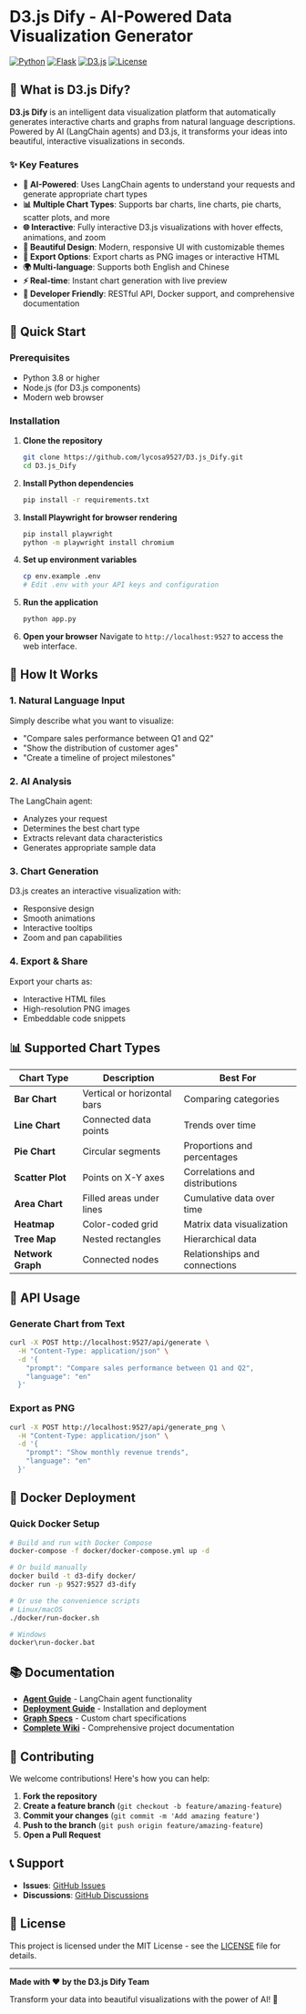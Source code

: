 # D3.js Dify - AI-Powered Data Visualization Generator

[![Python](https://img.shields.io/badge/Python-3.8+-blue.svg)](https://www.python.org/downloads/)
[![Flask](https://img.shields.io/badge/Flask-2.0+-green.svg)](https://flask.palletsprojects.com/)
[![D3.js](https://img.shields.io/badge/D3.js-7.0+-orange.svg)](https://d3js.org/)
[![License](https://img.shields.io/badge/License-MIT-yellow.svg)](LICENSE)

## 🎯 What is D3.js Dify?

**D3.js Dify** is an intelligent data visualization platform that automatically generates interactive charts and graphs from natural language descriptions. Powered by AI (LangChain agents) and D3.js, it transforms your ideas into beautiful, interactive visualizations in seconds.

### ✨ Key Features

- **🤖 AI-Powered**: Uses LangChain agents to understand your requests and generate appropriate chart types
- **📊 Multiple Chart Types**: Supports bar charts, line charts, pie charts, scatter plots, and more
- **🌐 Interactive**: Fully interactive D3.js visualizations with hover effects, animations, and zoom
- **🎨 Beautiful Design**: Modern, responsive UI with customizable themes
- **📱 Export Options**: Export charts as PNG images or interactive HTML
- **🌍 Multi-language**: Supports both English and Chinese
- **⚡ Real-time**: Instant chart generation with live preview
- **🔧 Developer Friendly**: RESTful API, Docker support, and comprehensive documentation

## 🚀 Quick Start

### Prerequisites

- Python 3.8 or higher
- Node.js (for D3.js components)
- Modern web browser

### Installation

1. **Clone the repository**
   ```bash
   git clone https://github.com/lycosa9527/D3.js_Dify.git
   cd D3.js_Dify
   ```

2. **Install Python dependencies**
   ```bash
   pip install -r requirements.txt
   ```

3. **Install Playwright for browser rendering**
   ```bash
   pip install playwright
   python -m playwright install chromium
   ```

4. **Set up environment variables**
   ```bash
   cp env.example .env
   # Edit .env with your API keys and configuration
   ```

5. **Run the application**
   ```bash
   python app.py
   ```

6. **Open your browser**
   Navigate to `http://localhost:9527` to access the web interface.

## 🎨 How It Works

### 1. Natural Language Input
Simply describe what you want to visualize:
- "Compare sales performance between Q1 and Q2"
- "Show the distribution of customer ages"
- "Create a timeline of project milestones"

### 2. AI Analysis
The LangChain agent:
- Analyzes your request
- Determines the best chart type
- Extracts relevant data characteristics
- Generates appropriate sample data

### 3. Chart Generation
D3.js creates an interactive visualization with:
- Responsive design
- Smooth animations
- Interactive tooltips
- Zoom and pan capabilities

### 4. Export & Share
Export your charts as:
- Interactive HTML files
- High-resolution PNG images
- Embeddable code snippets

## 📊 Supported Chart Types

| Chart Type | Description | Best For |
|------------|-------------|----------|
| **Bar Chart** | Vertical or horizontal bars | Comparing categories |
| **Line Chart** | Connected data points | Trends over time |
| **Pie Chart** | Circular segments | Proportions and percentages |
| **Scatter Plot** | Points on X-Y axes | Correlations and distributions |
| **Area Chart** | Filled areas under lines | Cumulative data over time |
| **Heatmap** | Color-coded grid | Matrix data visualization |
| **Tree Map** | Nested rectangles | Hierarchical data |
| **Network Graph** | Connected nodes | Relationships and connections |

## 🔧 API Usage

### Generate Chart from Text

```bash
curl -X POST http://localhost:9527/api/generate \
  -H "Content-Type: application/json" \
  -d '{
    "prompt": "Compare sales performance between Q1 and Q2",
    "language": "en"
  }'
```

### Export as PNG

```bash
curl -X POST http://localhost:9527/api/generate_png \
  -H "Content-Type: application/json" \
  -d '{
    "prompt": "Show monthly revenue trends",
    "language": "en"
  }'
```

## 🐳 Docker Deployment

### Quick Docker Setup

```bash
# Build and run with Docker Compose
docker-compose -f docker/docker-compose.yml up -d

# Or build manually
docker build -t d3-dify docker/
docker run -p 9527:9527 d3-dify

# Or use the convenience scripts
# Linux/macOS
./docker/run-docker.sh

# Windows
docker\run-docker.bat
```

## 📚 Documentation

- **[Agent Guide](docs/AGENT.md)** - LangChain agent functionality
- **[Deployment Guide](docs/DEPLOYMENT.md)** - Installation and deployment
- **[Graph Specs](docs/GRAPH_SPECS.md)** - Custom chart specifications
- **[Complete Wiki](WIKI.md)** - Comprehensive project documentation

## 🤝 Contributing

We welcome contributions! Here's how you can help:

1. **Fork the repository**
2. **Create a feature branch** (`git checkout -b feature/amazing-feature`)
3. **Commit your changes** (`git commit -m 'Add amazing feature'`)
4. **Push to the branch** (`git push origin feature/amazing-feature`)
5. **Open a Pull Request**

## 📞 Support

- **Issues**: [GitHub Issues](https://github.com/lycosa9527/D3.js_Dify/issues)
- **Discussions**: [GitHub Discussions](https://github.com/lycosa9527/D3.js_Dify/discussions)

## 📄 License

This project is licensed under the MIT License - see the [LICENSE](LICENSE) file for details.

---

**Made with ❤️ by the D3.js Dify Team**

Transform your data into beautiful visualizations with the power of AI! 🚀